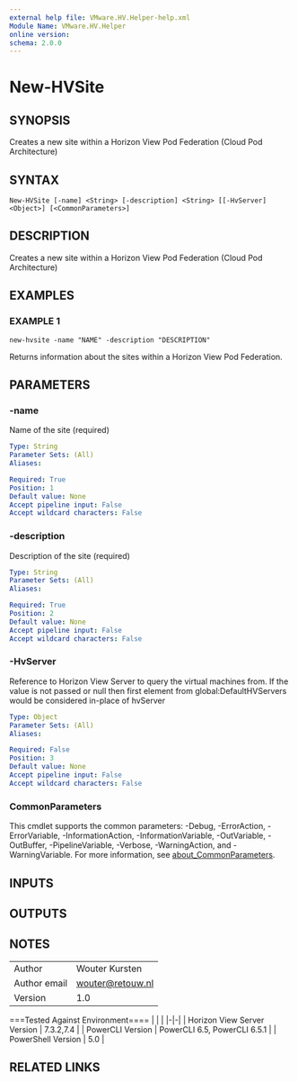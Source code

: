 ```yaml
---
external help file: VMware.HV.Helper-help.xml
Module Name: VMware.HV.Helper
online version:
schema: 2.0.0
---
```


# New-HVSite

## SYNOPSIS
Creates a new site within a Horizon View Pod Federation (Cloud Pod Architecture)

## SYNTAX

```
New-HVSite [-name] <String> [-description] <String> [[-HvServer] <Object>] [<CommonParameters>]
```

## DESCRIPTION
Creates a new site within a Horizon View Pod Federation (Cloud Pod Architecture)

## EXAMPLES

### EXAMPLE 1
```
new-hvsite -name "NAME" -description "DESCRIPTION"
```

Returns information about the sites within a Horizon View Pod Federation.

## PARAMETERS

### -name
Name of the site (required)

```yaml
Type: String
Parameter Sets: (All)
Aliases:

Required: True
Position: 1
Default value: None
Accept pipeline input: False
Accept wildcard characters: False
```

### -description
Description of the site (required)

```yaml
Type: String
Parameter Sets: (All)
Aliases:

Required: True
Position: 2
Default value: None
Accept pipeline input: False
Accept wildcard characters: False
```

### -HvServer
Reference to Horizon View Server to query the virtual machines from.
If the value is not passed or null then
first element from global:DefaultHVServers would be considered in-place of hvServer

```yaml
Type: Object
Parameter Sets: (All)
Aliases:

Required: False
Position: 3
Default value: None
Accept pipeline input: False
Accept wildcard characters: False
```

### CommonParameters
This cmdlet supports the common parameters: -Debug, -ErrorAction, -ErrorVariable, -InformationAction, -InformationVariable, -OutVariable, -OutBuffer, -PipelineVariable, -Verbose, -WarningAction, and -WarningVariable. For more information, see [about_CommonParameters](http://go.microsoft.com/fwlink/?LinkID=113216).

## INPUTS

## OUTPUTS

## NOTES
| | |
|-|-|
| Author | Wouter Kursten |
| Author email | wouter@retouw.nl |
| Version | 1.0 |

===Tested Against Environment====
| | |
|-|-|
| Horizon View Server Version | 7.3.2,7.4 |
| PowerCLI Version | PowerCLI 6.5, PowerCLI 6.5.1 |
| PowerShell Version | 5.0 |

## RELATED LINKS
